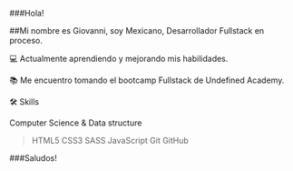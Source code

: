 ###Hola! 


##Mi nombre es Giovanni, soy Mexicano, Desarrollador Fullstack en proceso.

💻 Actualmente aprendiendo y mejorando mis habilidades.

📚 Me encuentro tomando el bootcamp Fullstack de Undefined Academy.

🛠️ Skills

Computer Science & Data structure
>HTML5 
>CSS3 
>SASS
>JavaScript
>Git
>GitHub

###Saludos!

